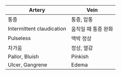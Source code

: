 
| Artery                    | Vein        |
| ------------------------- | ----------- |
| 통증                        | 통증, 압통      |
| Intermittent claudication | 움직일 때 통증 완화 |
| Pulseless                 | 맥박 정상       |
| 차가움                       | 정상, 열감      |
| Pallor, Bluish            | Pinkish     |
| Ulcer, Gangrene           | Edema       |
